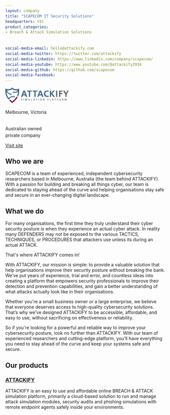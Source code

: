 ```yaml
---
layout: company
title: "SCAPECOM IT Security Solutions"
headquarters: VIC
product_categories:
- Breach & Attack Simulation Solutions


social-media-email: hello@attackify.com
social-media-twitter: https://twitter.com/attackify
social-media-linkedin: https://www.linkedin.com/company/scapecom/
social-media-youtube: https://www.youtube.com/@attackify2934
social-media-github: https://github.com/scapecom
social-media-facebook: 
---
```


<img src="/SCAPECOM/ATTACKIFY_Logo.png" width="200" />

<i class="fa fa-building" style="font-size:18px;"></i> Melbourne, Victoria

<br><i class="fa fa-flag" style="font-size:18px;"></i> Australian owned
<br><i class="fa fa-exchange" style="font-size:18px;"></i> private company

[Visit site](https://www.scapecom.com)

## Who we are                     
SCAPECOM is a team of experienced, independent cybersecurity researchers based in Melbourne, Australia (the team behind ATTACKIFY). With a passion for building and breaking all things cyber, our team is dedicated to staying ahead of the curve and helping organisations stay safe and secure in an ever-changing digital landscape.

## What we do
For many organisations, the first time they truly understand their cyber security posture is when they experience an actual cyber attack. In reality many DEFENDERS may not be exposed to the various TACTICS, TECHNIQUES, or PROCEDURES that attackers use unless its during an actual ATTACK.

That's where ATTACKIFY comes in!

With ATTACKIFY, our mission is simple: to provide a valuable solution that help organisations improve their security posture without breaking the bank. We’ve put years of experience, trial and error, and countless ideas into creating a platform that empowers security professionals to improve their detection and prevention capabilities, and gain a better understanding of what attacks actually look like in their organisations.

Whether you're a small business owner or a large enterprise, we believe that everyone deserves access to high-quality cybersecurity solutions. That’s why we’ve designed ATTACKIFY to be accessible, affordable, and easy to use, without sacrificing on effectiveness or reliability.

So if you're looking for a powerful and reliable way to improve your cybersecurity posture, look no further than ATTACKIFY. With our team of experienced researchers and cutting-edge platform, you’ll have everything you need to stay ahead of the curve and keep your systems safe and secure.

## Our products
### [ATTACKIFY](https://www.attackify.com)

ATTACKIFY is an easy to use and affordable online BREACH & ATTACK simulation platform, primarily a cloud-based solution to run and manage attack simulation modules, security audits and phishing simulations with remote endpoint agents safely inside your environments.
